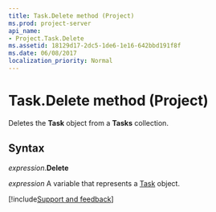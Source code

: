```yaml
---
title: Task.Delete method (Project)
ms.prod: project-server
api_name:
- Project.Task.Delete
ms.assetid: 18129d17-2dc5-1de6-1e16-642bbd191f8f
ms.date: 06/08/2017
localization_priority: Normal
---
```



# Task.Delete method (Project)

Deletes the  **Task** object from a **Tasks** collection.


## Syntax

_expression_.**Delete**

_expression_ A variable that represents a [Task](./Project.Task.md) object.

[!include[Support and feedback](~/includes/feedback-boilerplate.md)]